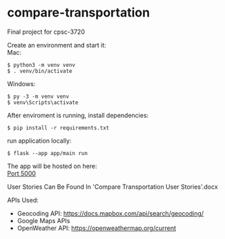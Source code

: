 # compare-transportation

Final project for cpsc-3720

Create an environment and start it:
<br>
Mac:
<br>

```
$ python3 -m venv venv
$ . venv/bin/activate
```

Windows:
<br>

```
$ py -3 -m venv venv
$ venv\Scripts\activate
```

After enviroment is running, install dependencies:
<br>

```
$ pip install -r requirements.txt
```

run application locally:
<br>

```
$ flask --app app/main run
```

The app will be hosted on here:
<br>
[Port 5000](http://127.0.0.1:5000/)

User Stories Can Be Found In 'Compare Transportation User Stories'.docx

APIs Used:
- Geocoding API: https://docs.mapbox.com/api/search/geocoding/
- Google Maps APIs
- OpenWeather API: https://openweathermap.org/current
